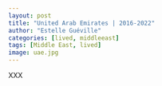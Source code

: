 ```yaml
---
layout: post
title: "United Arab Emirates | 2016-2022"
author: "Estelle Guéville"
categories: [lived, middleeast]
tags: [Middle East, lived]
image: uae.jpg
---
```


XXX